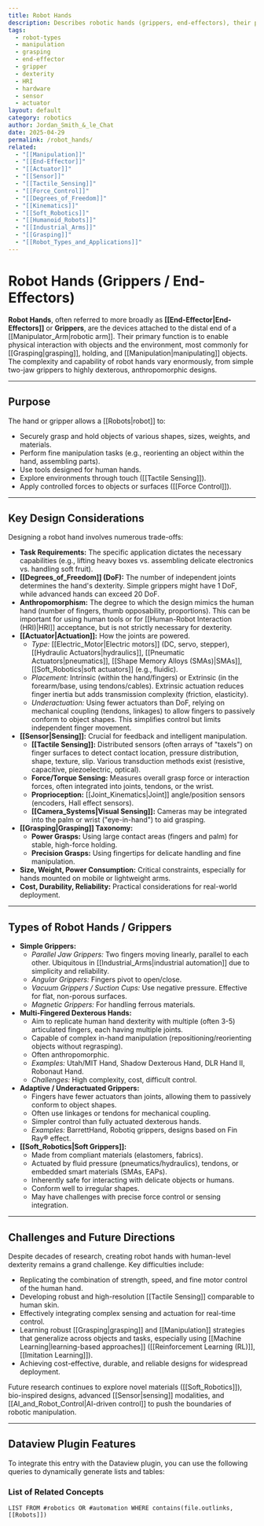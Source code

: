 ```yaml
---
title: Robot Hands
description: Describes robotic hands (grippers, end-effectors), their purpose in manipulation, design considerations, types, sensing, and challenges.
tags:
  - robot-types
  - manipulation
  - grasping
  - end-effector
  - gripper
  - dexterity
  - HRI
  - hardware
  - sensor
  - actuator
layout: default
category: robotics
author: Jordan_Smith_&_le_Chat
date: 2025-04-29
permalink: /robot_hands/
related:
  - "[[Manipulation]]"
  - "[[End-Effector]]"
  - "[[Actuator]]"
  - "[[Sensor]]"
  - "[[Tactile_Sensing]]"
  - "[[Force_Control]]"
  - "[[Degrees_of_Freedom]]"
  - "[[Kinematics]]"
  - "[[Soft_Robotics]]"
  - "[[Humanoid_Robots]]"
  - "[[Industrial_Arms]]"
  - "[[Grasping]]"
  - "[[Robot_Types_and_Applications]]"
---
```


# Robot Hands (Grippers / End-Effectors)

**Robot Hands**, often referred to more broadly as **[[End-Effector|End-Effectors]]** or **Grippers**, are the devices attached to the distal end of a [[Manipulator_Arm|robotic arm]]. Their primary function is to enable physical interaction with objects and the environment, most commonly for [[Grasping|grasping]], holding, and [[Manipulation|manipulating]] objects. The complexity and capability of robot hands vary enormously, from simple two-jaw grippers to highly dexterous, anthropomorphic designs.

---

## Purpose

The hand or gripper allows a [[Robots|robot]] to:
* Securely grasp and hold objects of various shapes, sizes, weights, and materials.
* Perform fine manipulation tasks (e.g., reorienting an object within the hand, assembling parts).
* Use tools designed for human hands.
* Explore environments through touch ([[Tactile Sensing]]).
* Apply controlled forces to objects or surfaces ([[Force Control]]).

---

## Key Design Considerations

Designing a robot hand involves numerous trade-offs:

* **Task Requirements:** The specific application dictates the necessary capabilities (e.g., lifting heavy boxes vs. assembling delicate electronics vs. handling soft fruit).
* **[[Degrees_of_Freedom]] (DoF):** The number of independent joints determines the hand's dexterity. Simple grippers might have 1 DoF, while advanced hands can exceed 20 DoF.
* **Anthropomorphism:** The degree to which the design mimics the human hand (number of fingers, thumb opposability, proportions). This can be important for using human tools or for [[Human-Robot Interaction (HRI)|HRI]] acceptance, but is not strictly necessary for dexterity.
* **[[Actuator|Actuation]]:** How the joints are powered.
    * *Type:* [[Electric_Motor|Electric motors]] (DC, servo, stepper), [[Hydraulic Actuators|hydraulics]], [[Pneumatic Actuators|pneumatics]], [[Shape Memory Alloys (SMAs)|SMAs]], [[Soft_Robotics|soft actuators]] (e.g., fluidic).
    * *Placement:* Intrinsic (within the hand/fingers) or Extrinsic (in the forearm/base, using tendons/cables). Extrinsic actuation reduces finger inertia but adds transmission complexity (friction, elasticity).
    * *Underactuation:* Using fewer actuators than DoF, relying on mechanical coupling (tendons, linkages) to allow fingers to passively conform to object shapes. This simplifies control but limits independent finger movement.
* **[[Sensor|Sensing]]:** Crucial for feedback and intelligent manipulation.
    * **[[Tactile Sensing]]:** Distributed sensors (often arrays of "taxels") on finger surfaces to detect contact location, pressure distribution, shape, texture, slip. Various transduction methods exist (resistive, capacitive, piezoelectric, optical).
    * **Force/Torque Sensing:** Measures overall grasp force or interaction forces, often integrated into joints, tendons, or the wrist.
    * **Proprioception:** [[Joint_Kinematics|Joint]] angle/position sensors (encoders, Hall effect sensors).
    * **[[Camera_Systems|Visual Sensing]]:** Cameras may be integrated into the palm or wrist ("eye-in-hand") to aid grasping.
* **[[Grasping|Grasping]] Taxonomy:**
    * **Power Grasps:** Using large contact areas (fingers and palm) for stable, high-force holding.
    * **Precision Grasps:** Using fingertips for delicate handling and fine manipulation.
* **Size, Weight, Power Consumption:** Critical constraints, especially for hands mounted on mobile or lightweight arms.
* **Cost, Durability, Reliability:** Practical considerations for real-world deployment.

---

## Types of Robot Hands / Grippers

* **Simple Grippers:**
    * *Parallel Jaw Grippers:* Two fingers moving linearly, parallel to each other. Ubiquitous in [[Industrial_Arms|industrial automation]] due to simplicity and reliability.
    * *Angular Grippers:* Fingers pivot to open/close.
    * *Vacuum Grippers / Suction Cups:* Use negative pressure. Effective for flat, non-porous surfaces.
    * *Magnetic Grippers:* For handling ferrous materials.
* **Multi-Fingered Dexterous Hands:**
    * Aim to replicate human hand dexterity with multiple (often 3-5) articulated fingers, each having multiple joints.
    * Capable of complex in-hand manipulation (repositioning/reorienting objects without regrasping).
    * Often anthropomorphic.
    * *Examples:* Utah/MIT Hand, Shadow Dexterous Hand, DLR Hand II, Robonaut Hand.
    * *Challenges:* High complexity, cost, difficult control.
* **Adaptive / Underactuated Grippers:**
    * Fingers have fewer actuators than joints, allowing them to passively conform to object shapes.
    * Often use linkages or tendons for mechanical coupling.
    * Simpler control than fully actuated dexterous hands.
    * *Examples:* BarrettHand, Robotiq grippers, designs based on Fin Ray® effect.
* **[[Soft_Robotics|Soft Grippers]]:**
    * Made from compliant materials (elastomers, fabrics).
    * Actuated by fluid pressure (pneumatics/hydraulics), tendons, or embedded smart materials (SMAs, EAPs).
    * Inherently safe for interacting with delicate objects or humans.
    * Conform well to irregular shapes.
    * May have challenges with precise force control or sensing integration.

---

## Challenges and Future Directions

Despite decades of research, creating robot hands with human-level dexterity remains a grand challenge. Key difficulties include:
* Replicating the combination of strength, speed, and fine motor control of the human hand.
* Developing robust and high-resolution [[Tactile Sensing]] comparable to human skin.
* Effectively integrating complex sensing and actuation for real-time control.
* Learning robust [[Grasping|grasping]] and [[Manipulation]] strategies that generalize across objects and tasks, especially using [[Machine Learning|learning-based approaches]] ([[Reinforcement Learning (RL)]], [[Imitation Learning]]).
* Achieving cost-effective, durable, and reliable designs for widespread deployment.

Future research continues to explore novel materials ([[Soft_Robotics]]), bio-inspired designs, advanced [[Sensor|sensing]] modalities, and [[AI_and_Robot_Control|AI-driven control]] to push the boundaries of robotic manipulation.

---

## Dataview Plugin Features

To integrate this entry with the Dataview plugin, you can use the following queries to dynamically generate lists and tables:

### List of Related Concepts

```dataview
LIST FROM #robotics OR #automation WHERE contains(file.outlinks, [[Robots]])